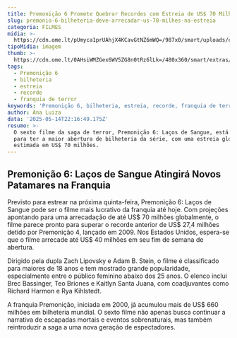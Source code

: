 ```yaml
---
title: Premonição 6 Promete Quebrar Recordes com Estreia de US$ 70 Milhões
slug: premonio-6-bilheteria-deve-arrecadar-us-70-milhes-na-estreia
categoria: FILMES
midia: >-
  https://cdn.ome.lt/pUmyca1prUAhjX4KCavGtNZ6mWQ=/987x0/smart/uploads/conteudo/fotos/Design_sem_nome_-_2025-05-14T183647.549.png
tipoMidia: imagem
thumb: >-
  https://cdn.ome.lt/0AHsiWMZGex6WV5ZG8n0tRz6lLk=/480x360/smart/extras/conteudos/Design_sem_nome_-_2025-05-14T183647.549.png
tags:
  - Premonição 6
  - bilheteria
  - estreia
  - recorde
  - franquia de terror
keywords: 'Premonição 6, bilheteria, estreia, recorde, franquia de terror'
author: Ana Luiza
data: '2025-05-14T22:16:49.175Z'
resumo: >-
  O sexto filme da saga de terror, Premonição 6: Laços de Sangue, está projetado
  para ter a maior abertura de bilheteria da série, com uma estreia global
  estimada em US$ 70 milhões.
---
```


## Premonição 6: Laços de Sangue Atingirá Novos Patamares na Franquia

Previsto para estrear na próxima quinta-feira, Premonição 6: Laços de Sangue pode ser o filme mais lucrativo da franquia até hoje. Com projeções apontando para uma arrecadação de até US$ 70 milhões globalmente, o filme parece pronto para superar o recorde anterior de US$ 27,4 milhões detido por Premonição 4, lançado em 2009. Nos Estados Unidos, espera-se que o filme arrecade até US$ 40 milhões em seu fim de semana de abertura.

Dirigido pela dupla Zach Lipovsky e Adam B. Stein, o filme é classificado para maiores de 18 anos e tem mostrado grande popularidade, especialmente entre o público feminino abaixo dos 25 anos. O elenco inclui Brec Bassinger, Teo Briones e Kaitlyn Santa Juana, com coadjuvantes como Richard Harmon e Rya Kihlstedt.

A franquia Premonição, iniciada em 2000, já acumulou mais de US$ 660 milhões em bilheteria mundial. O sexto filme não apenas busca continuar a narrativa de escapadas mortais e eventos sobrenaturais, mas também reintroduzir a saga a uma nova geração de espectadores.
